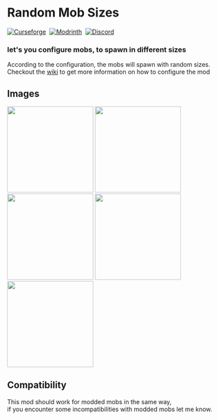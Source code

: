 # Random Mob Sizes
[![Curseforge](https://img.shields.io/curseforge/dt/555230?style=for-the-badge&logo=curseforge&color=e05d44)](https://www.curseforge.com/minecraft/mc-mods/random-mob-sizes)&nbsp;
[![Modrinth](https://img.shields.io/modrinth/dt/ccz0Dj7d?style=for-the-badge&logo=modrinth&color=e05d44)](https://modrinth.com/mod/random-mob-sizes)&nbsp;
[![Discord](https://img.shields.io/discord/639540436524072970?style=for-the-badge&logo=discord&logoColor=fff&label=%20&color=0a48c4)](https://discord.gg/bhUaWhq)

### let's you configure mobs, to spawn in different sizes
According to the configuration, the mobs will spawn with random sizes.  
Checkout the [wiki](https://github.com/tristankechlo/RandomMobSizes/wiki) to get more information on how to configure the mod

## Images
<img src="https://i.ibb.co/fFt1M4F/chicken.png#23" height="200">
<img src="https://i.ibb.co/FJfs34g/frog.png#4" height="200">
<img src="https://i.ibb.co/RyrJ56z/sheep.png#6" height="200">
<img src="https://i.ibb.co/wLS7g4L/pig.png#56" height="200">
<img src="https://i.ibb.co/stzhfzv/cow.png#7" height="200">

## Compatibility
This mod should work for modded mobs in the same way,  
if you encounter some incompatibilities with modded mobs let me know.
